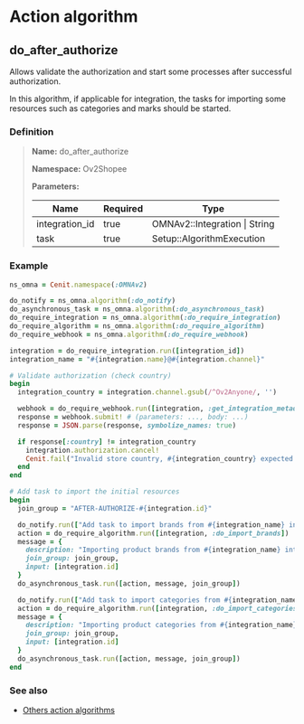 # Action algorithm

## do_after_authorize

Allows validate the authorization and start some processes after successful authorization.

In this algorithm, if applicable for integration, the tasks for importing some resources such as categories and marks 
should be started.
    
### Definition

> **Name:** do_after_authorize
> 
> **Namespace:** Ov2Shopee
>
> **Parameters:**
> 
> | Name | Required | Type |
> | --- | --- | --- |
> | integration_id | true | OMNAv2::Integration \| String |
> | task | true | Setup::AlgorithmExecution |

### Example
```ruby
ns_omna = Cenit.namespace(:OMNAv2)

do_notify = ns_omna.algorithm(:do_notify)
do_asynchronous_task = ns_omna.algorithm(:do_asynchronous_task)
do_require_integration = ns_omna.algorithm(:do_require_integration)
do_require_algorithm = ns_omna.algorithm(:do_require_algorithm)
do_require_webhook = ns_omna.algorithm(:do_require_webhook)

integration = do_require_integration.run([integration_id])
integration_name = "#{integration.name}@#{integration.channel}"

# Validate authorization (check country)
begin
  integration_country = integration.channel.gsub(/^Ov2Anyone/, '')

  webhook = do_require_webhook.run([integration, :get_integration_metadata])
  response = webhook.submit! # (parameters: ..., body: ...)
  response = JSON.parse(response, symbolize_names: true)

  if response[:country] != integration_country
    integration.authorization.cancel!
    Cenit.fail("Invalid store country, #{integration_country} expected and #{response[:country]} received.")
  end
end

# Add task to import the initial resources
begin
  join_group = "AFTER-AUTHORIZE-#{integration.id}"

  do_notify.run(["Add task to import brands from #{integration_name} integration.", :info, task])
  action = do_require_algorithm.run([integration, :do_import_brands])
  message = {
    description: "Importing product brands from #{integration_name} integration",
    join_group: join_group,
    input: [integration.id]
  }
  do_asynchronous_task.run([action, message, join_group])

  do_notify.run(["Add task to import categories from #{integration_name} integration.", :info, task])
  action = do_require_algorithm.run([integration, :do_import_categories])
  message = {
    description: "Importing product categories from #{integration_name} integration.",
    join_group: join_group,
    input: [integration.id]
  }
  do_asynchronous_task.run([action, message, join_group])
end
```

### See also
* [Others action algorithms](overview?id=do_after_authorize)